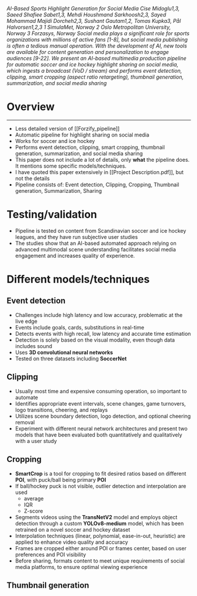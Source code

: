 _AI-Based Sports Highlight Generation for Social Media Cise Midoglu1,3, Saeed Shafiee Sabet1,3, Mehdi Houshmand Sarkhoosh2,3, Sayed Mohammad Majidi Dorcheh2,3, Sushant Gautam1,2, Tomas Kupka3, Pål Halvorsen1,2,3 1 SimulaMet, Norway 2 Oslo Metropolitan University, Norway 3 Forzasys, Norway Social media plays a significant role for sports organizations with millions of active fans [1-8], but social media publishing is often a tedious manual operation. With the development of AI, new tools are available for content generation and personalization to engage audiences [9-22]. We present an AI-based multimedia production pipeline for automatic soccer and ice hockey highlight sharing on social media, which ingests a broadcast (VoD / stream) and performs event detection, clipping, smart cropping (aspect ratio retargeting), thumbnail generation, summarization, and social media sharing_



# Overview
---

* Less detailed version of [[Forzify_pipeline]]
* Automatic pipeline for highlight sharing on social media
* Works for soccer and ice hockey
* Performs event detection, clipping, smart cropping, thumbnail generation, summarization, and social media sharing
* This paper does not include a lot of details, only **what** the pipeline does. It mentions some specific models/techniques.
* I have quoted this paper extensively in [[Project Description.pdf]], but not the details
* Pipeline consists of: Event detection, Clipping, Cropping, Thumbnail generation, Summarization, Sharing

# Testing/validation
* Pipeline is tested on content from Scandinavian soccer and ice hockey leagues, and they have run subjective user studies
* The studies show that an AI-based automated approach relying on advanced multimodal scene understanding facilitates social media engagement and increases quality of experience.


# Different models/techniques

## Event detection
* Challenges include high latency and low accuracy, problematic at the live edge
* Events include goals, cards, substitutions in real-time
* Detects events with high recall, low latency and accurate time estimation
* Detection is solely based on the visual modality, even though data includes sound
* Uses **3D convolutional neural networks**
* Tested on three datasets including **SoccerNet**


## Clipping
* Usually most time and expensive consuming operation, so important to automate
* Identifies appropriate event intervals, scene changes, game turnovers, logo transitions, cheering, and replays
* Utilizes scene boundary detection, logo detection, and optional cheering removal
* Experiment with different neural network architectures and present two models that have been evaluated both quantitatively and qualitatively with a user study

## Cropping
* **SmartCrop** is a tool for cropping to fit desired ratios based on different **POI**, with puck/ball being primary **POI**
* If ball/hockey puck is not visible, outlier detection and interpolation are used
	* average
	* IQR
	* Z-score
* Segments videos using the **TransNetV2** model and employs object detection through a custom **YOLOv8-medium** model, which has been retrained on a novel soccer and hockey dataset
* Interpolation techniques (linear, polynomial, ease-in-out, heuristic) are applied to enhance video quality and accuracy
* Frames are cropped either around POI or frames center, based on user preferences and POI visibility
* Before sharing, formats content to meet unique requirements of social media platforms, to ensure optimal viewing experience


## Thumbnail generation
